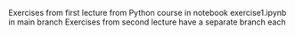 Exercises from first lecture from Python course in notebook exercise1.ipynb in main branch
Exercises from second lecture have a separate branch each

